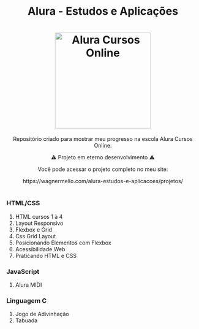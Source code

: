 <h1 align="center"> Alura - Estudos e Aplicações</h1>
<h1 align="center" ><img alt="Alura Cursos Online" src="https://yt3.ggpht.com/a/AGF-l7_gxaZktmHADjcM5nVmCyQeupZS2vf15n638A=s900-mo-c-c0xffffffff-rj-k-no" height="250" width="250"/></h1>
<p align="center">Repositório criado para mostrar meu progresso na escola Alura Cursos Online.</p>

<p align="center">⚠️ Projeto em eterno desenvolvimento ⚠️</p>

<p align="center">Você pode acessar o projeto completo no meu site:</p>
<p align="center">https://wagnermello.com/alura-estudos-e-aplicacoes/projetos/</p>

#

<h3>HTML/CSS</h3>

1.  HTML cursos 1 à 4
2.  Layout Responsivo
3.  Flexbox e Grid
4.  Css Grid Layout
5.  Posicionando Elementos com Flexbox
6.  Acessibilidade Web
7.  Praticando HTML e CSS

<h3>JavaScript</h3>

1.  Alura MIDI

<h3>Linguagem C</h3>

1.  Jogo de Adivinhação
2.  Tabuada
